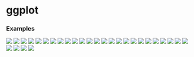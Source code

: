 # ggplot



### Examples

![](./example-019ca7b7-79b0-4b24-9b8a-1cd6f77ed963.png)
![](./example-03de7ffc-3470-401e-b3a4-a2ca4001efdd.png)
![](./example-0532d318-bc52-411a-a7e8-5818a76493df.png)
![](./example-06e58ec1-045a-4209-a707-42d2ee742e38.png)
![](./example-0b151d34-059e-47af-b357-07c3bc1f12b2.png)
![](./example-14f88c0f-7b1f-4877-85aa-458c0d63ca39.png)
![](./example-15721b26-8192-45e6-b67f-477881537211.png)
![](./example-25916c58-37ac-4e20-8908-3a90cb44b96f.png)
![](./example-26018d84-a491-40ac-932f-8f0f08ebc636.png)
![](./example-2a587fa1-2f19-497d-b776-af9c6023dacf.png)
![](./example-353200ae-4b25-46fd-8f25-ba18792c4964.png)
![](./example-39d4578b-34e2-4e9b-a32d-2345aebee3ac.png)
![](./example-438d917f-9dce-471d-a89a-463be738f7a5.png)
![](./example-504a41fb-48fb-4825-bbaa-fe9bf06740fa.png)
![](./example-6df31c8b-cd67-41ea-a499-fa8fc23b23ff.png)
![](./example-7d221f73-116f-46a7-bafc-3db22c4f9dec.png)
![](./example-7e788297-d4a6-4d62-81dc-1db2f26ad572.png)
![](./example-8b6d325a-9bec-4235-b93f-fe7698ee6f15.png)
![](./example-994a9ec0-970d-49d5-8777-5c147b21d629.png)
![](./example-bd94040a-e316-42e5-8bfc-6a40ef465afc.png)
![](./example-cf624904-4bed-4c3b-a6ca-9945266a491f.png)
![](./example-d160777c-29c3-440a-97bc-a2e75dee5897.png)
![](./example-d5140245-307a-4b33-a80b-a70ea66d630c.png)
![](./example-d5818df6-b25b-4b38-b8f6-bd497ad5e228.png)
![](./example-d6c107cc-f277-4e4f-93a1-b671e6be4f22.png)
![](./example-e2a1e2f1-701b-4226-944e-af13afea81cc.png)
![](./example-e62f6008-fd32-4788-a0c1-1bd56a0b6407.png)
![](./example-ee7cd95a-9812-4437-ade7-736d881102f0.png)
![](./example-fe2fb96c-3787-4afc-a502-27400087d386.png)

